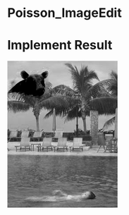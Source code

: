 # Poisson_ImageEdit

# Implement Result
<img src="./results/out.bmp" height="333px" width="250px" >


